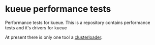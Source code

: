 # kueue performance tests

Performance tests for kueue. This is a repository contains performance tests and it's drivers for kueue 

At present there is only one tool a [clusterloader](/clusterloader2). 
